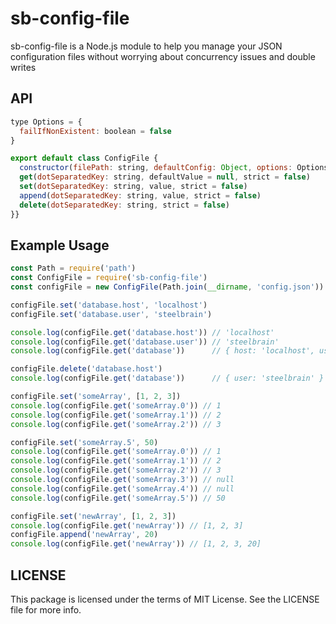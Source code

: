 sb-config-file
=========

sb-config-file is a Node.js module to help you manage your JSON configuration files without worrying about concurrency issues and double writes

## API

```js
type Options = {
  failIfNonExistent: boolean = false
}

export default class ConfigFile {
  constructor(filePath: string, defaultConfig: Object, options: Options)
  get(dotSeparatedKey: string, defaultValue = null, strict = false)
  set(dotSeparatedKey: string, value, strict = false)
  append(dotSeparatedKey: string, value, strict = false)
  delete(dotSeparatedKey: string, strict = false)
}}
```

## Example Usage

```js
const Path = require('path')
const ConfigFile = require('sb-config-file')
const configFile = new ConfigFile(Path.join(__dirname, 'config.json'))

configFile.set('database.host', 'localhost')
configFile.set('database.user', 'steelbrain')

console.log(configFile.get('database.host')) // 'localhost'
console.log(configFile.get('database.user')) // 'steelbrain'
console.log(configFile.get('database'))      // { host: 'localhost', user: 'steelbrain' }

configFile.delete('database.host')
console.log(configFile.get('database'))      // { user: 'steelbrain' }

configFile.set('someArray', [1, 2, 3])
console.log(configFile.get('someArray.0')) // 1
console.log(configFile.get('someArray.1')) // 2
console.log(configFile.get('someArray.2')) // 3

configFile.set('someArray.5', 50)
console.log(configFile.get('someArray.0')) // 1
console.log(configFile.get('someArray.1')) // 2
console.log(configFile.get('someArray.2')) // 3
console.log(configFile.get('someArray.3')) // null
console.log(configFile.get('someArray.4')) // null
console.log(configFile.get('someArray.5')) // 50

configFile.set('newArray', [1, 2, 3])
console.log(configFile.get('newArray')) // [1, 2, 3]
configFile.append('newArray', 20)
console.log(configFile.get('newArray')) // [1, 2, 3, 20]
```

## LICENSE

This package is licensed under the terms of MIT License. See the LICENSE file for more info.
